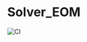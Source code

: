 # Solver_EOM
<!-- [![GitHub CI](https://img.shields.io/github/actions/workflow/status/yuto8128/solve_EOM/CI.yml?label=CI&logo=github)](https://github.com/yuto8128/solve_EOM/CI.yml?query=branch%3Amain) -->
![CI](https://github.com/yuto8128/solve_EOM/actions/workflows/CI.yml)
